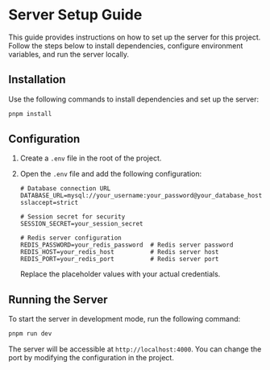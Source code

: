 # Server Setup Guide

This guide provides instructions on how to set up the server for this project. Follow the steps below to install dependencies, configure environment variables, and run the server locally.

## Installation

Use the following commands to install dependencies and set up the server:

```bash
pnpm install
```

## Configuration

1. Create a `.env` file in the root of the project.

2. Open the `.env` file and add the following configuration:

   ```env
   # Database connection URL
   DATABASE_URL=mysql://your_username:your_password@your_database_host/your_database_name?sslaccept=strict

   # Session secret for security
   SESSION_SECRET=your_session_secret

   # Redis server configuration
   REDIS_PASSWORD=your_redis_password  # Redis server password
   REDIS_HOST=your_redis_host          # Redis server host
   REDIS_PORT=your_redis_port          # Redis server port
   ```

   Replace the placeholder values with your actual credentials.

## Running the Server

To start the server in development mode, run the following command:

```bash
pnpm run dev
```

The server will be accessible at `http://localhost:4000`. You can change the port by modifying the configuration in the project.
